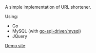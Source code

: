A simple implementation of URL shortener.

Using:
* Go
* MySQL (with [go-sql-driver/mysql](https://github.com/go-sql-driver/mysql))
* JQuery

[Demo site](https://s.kiloapp.cc)
